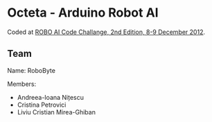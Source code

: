 Octeta - Arduino Robot AI
=========================

Coded at [ROBO AI Code Challange, 2nd Edition, 8-9 December 2012](https://www.facebook.com/FmiRoboLab).

Team
----

Name: RoboByte

Members:

* Andreea-Ioana Nițescu
* Cristina Petrovici
* Liviu Cristian Mirea-Ghiban